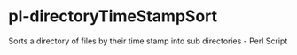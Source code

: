 # pl-directoryTimeStampSort
Sorts a directory of files by their time stamp into sub directories - Perl Script
